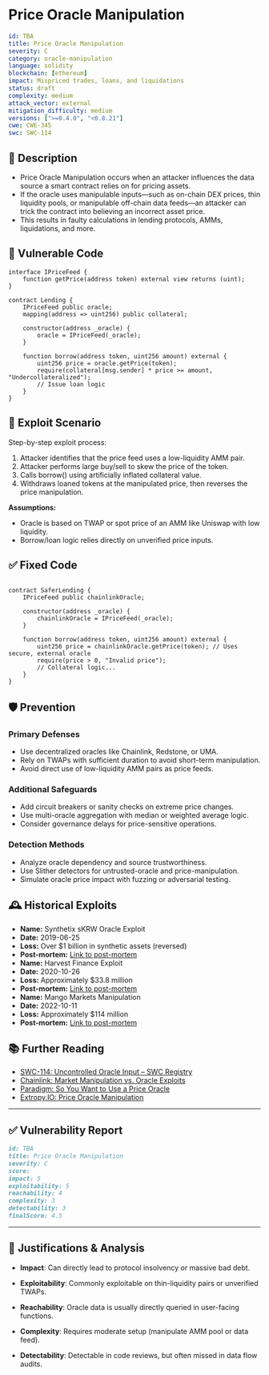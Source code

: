 # Price Oracle Manipulation

```YAML
id: TBA
title: Price Oracle Manipulation
severity: C
category: oracle-manipulation
language: solidity
blockchain: [ethereum]
impact: Mispriced trades, loans, and liquidations
status: draft
complexity: medium
attack_vector: external
mitigation_difficulty: medium
versions: [">=0.4.0", "<0.8.21"]
cwe: CWE-345
swc: SWC-114
```

## 📝 Description

- Price Oracle Manipulation occurs when an attacker influences the data source a smart contract relies on for pricing assets.
- If the oracle uses manipulable inputs—such as on-chain DEX prices, thin liquidity pools, or manipulable off-chain data feeds—an attacker can trick the contract into believing an incorrect asset price.
- This results in faulty calculations in lending protocols, AMMs, liquidations, and more.

## 🚨 Vulnerable Code

```solidity
interface IPriceFeed {
    function getPrice(address token) external view returns (uint);
}

contract Lending {
    IPriceFeed public oracle;
    mapping(address => uint256) public collateral;

    constructor(address _oracle) {
        oracle = IPriceFeed(_oracle);
    }

    function borrow(address token, uint256 amount) external {
        uint256 price = oracle.getPrice(token);
        require(collateral[msg.sender] * price >= amount, "Undercollateralized");
        // Issue loan logic
    }
}
```

## 🧪 Exploit Scenario

Step-by-step exploit process:

1. Attacker identifies that the price feed uses a low-liquidity AMM pair.
2. Attacker performs large buy/sell to skew the price of the token.
3. Calls borrow() using artificially inflated collateral value.
4. Withdraws loaned tokens at the manipulated price, then reverses the price manipulation.

**Assumptions:**

- Oracle is based on TWAP or spot price of an AMM like Uniswap  with low liquidity.
- Borrow/loan logic relies directly on unverified price inputs.

## ✅ Fixed Code

```solidity

contract SaferLending {
    IPriceFeed public chainlinkOracle;

    constructor(address _oracle) {
        chainlinkOracle = IPriceFeed(_oracle);
    }

    function borrow(address token, uint256 amount) external {
        uint256 price = chainlinkOracle.getPrice(token); // Uses secure, external oracle
        require(price > 0, "Invalid price");
        // Collateral logic...
    }
}
```

## 🛡️ Prevention

### Primary Defenses

- Use decentralized oracles like Chainlink, Redstone, or UMA.
- Rely on TWAPs with sufficient duration to avoid short-term manipulation.
- Avoid direct use of low-liquidity AMM pairs as price feeds.

### Additional Safeguards

- Add circuit breakers or sanity checks on extreme price changes.
- Use multi-oracle aggregation with median or weighted average logic.
- Consider governance delays for price-sensitive operations.

### Detection Methods

- Analyze oracle dependency and source trustworthiness.
- Use Slither detectors for untrusted-oracle and price-manipulation.
- Simulate oracle price impact with fuzzing or adversarial testing.

## 🕰️ Historical Exploits

- **Name:** Synthetix sKRW Oracle Exploit 
- **Date:** 2019-06-25 
- **Loss:** Over $1 billion in synthetic assets (reversed) 
- **Post-mortem:** [Link to post-mortem](https://blog.synthetix.io/response-to-oracle-incident/) 
- **Name:** Harvest Finance Exploit 
- **Date:** 2020-10-26 
- **Loss:** Approximately $33.8 million 
- **Post-mortem:** [Link to post-mortem](https://beincrypto.com/harvest-finance-releases-attack-postmortem-after-losing-24-million/) 
- **Name:** Mango Markets Manipulation 
- **Date:** 2022-10-11 
- **Loss:** Approximately $114 million 
- **Post-mortem:** [Link to post-mortem](https://www.trmlabs.com/resources/blog/mango-markets-exploiter-avi-eisenberg-convicted-of-market-manipulation-and-fraud) 

## 📚 Further Reading

- [SWC-114: Uncontrolled Oracle Input – SWC Registry](https://swcregistry.io/docs/SWC-114) 
- [Chainlink: Market Manipulation vs. Oracle Exploits](https://chain.link/education-hub/market-manipulation-vs-oracle-exploits)
- [Paradigm: So You Want to Use a Price Oracle](https://www.paradigm.xyz/2020/11/so-you-want-to-use-a-price-oracle)
- [Extropy.IO: Price Oracle Manipulation](https://extropy-io.medium.com/price-oracle-manipulation-d46fd413cc17) 

---

## ✅ Vulnerability Report

```markdown
id: TBA
title: Price Oracle Manipulation
severity: C
score:
impact: 5  
exploitability: 5
reachability: 4  
complexity: 3  
detectability: 3  
finalScore: 4.5
```

---

## 📄 Justifications & Analysis

- **Impact**: Can directly lead to protocol insolvency or massive bad debt.

- **Exploitability**: Commonly exploitable on thin-liquidity pairs or unverified TWAPs.

- **Reachability**: Oracle data is usually directly queried in user-facing functions.

- **Complexity**: Requires moderate setup (manipulate AMM pool or data feed).

- **Detectability**: Detectable in code reviews, but often missed in data flow audits.
